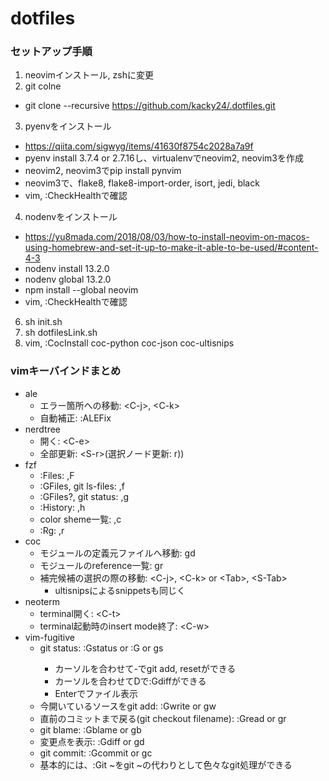 # dotfiles
### セットアップ手順
1. neovimインストール, zshに変更
2. git colne
- git clone --recursive https://github.com/kacky24/.dotfiles.git
3. pyenvをインストール
- https://qiita.com/sigwyg/items/41630f8754c2028a7a9f
- pyenv install 3.7.4 or 2.7.16し、virtualenvでneovim2, neovim3を作成
- neovim2, neovim3でpip install pynvim
- neovim3で、flake8, flake8-import-order, isort, jedi, black
- vim, :CheckHealthで確認
4. nodenvをインストール
- https://yu8mada.com/2018/08/03/how-to-install-neovim-on-macos-using-homebrew-and-set-it-up-to-make-it-able-to-be-used/#content-4-3
- nodenv install 13.2.0
- nodenv global 13.2.0
- npm install --global neovim
- vim, :CheckHealthで確認
6. sh init.sh
7. sh dotfilesLink.sh
8. vim, :CocInstall coc-python coc-json coc-ultisnips

### vimキーバインドまとめ
- ale
  - エラー箇所への移動: \<C-j>, \<C-k>
  - 自動補正: :ALEFix
- nerdtree
  - 開く: \<C-e>
  - 全部更新: \<S-r>(選択ノード更新: r))
- fzf
  - :Files: ,F
  - :GFiles, git ls-files: ,f
  - :GFiles?, git status: ,g
  - :History: ,h
  - color sheme一覧: ,c
  - :Rg: ,r
- coc
  - モジュールの定義元ファイルへ移動: gd
  - モジュールのreference一覧: gr
  - 補完候補の選択の際の移動: \<C-j>, \<C-k> or \<Tab>, \<S-Tab>
    - ultisnipsによるsnippetsも同じく
- neoterm
  - terminal開く: \<C-t>
  - terminal起動時のinsert mode終了: \<C-w>
- vim-fugitive
  - git status: :Gstatus or :G or <Space>gs
    - カーソルを合わせて-でgit add, resetができる
    - カーソルを合わせてDで:Gdiffができる
    - Enterでファイル表示
  - 今開いているソースをgit add: :Gwrite or <Space>gw
  - 直前のコミットまで戻る(git checkout filename): :Gread or <Space>gr
  - git blame: :Gblame or <Space>gb
  - 変更点を表示: :Gdiff or <Space>gd
  - git commit: :Gcommit or <Space>gc
  - 基本的には、:Git ~をgit ~の代わりとして色々なgit処理ができる
